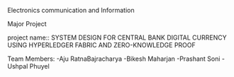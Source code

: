 Electronics communication and Information



Major Project 


project name:: SYSTEM DESIGN FOR CENTRAL BANK DIGITAL CURRENCY USING HYPERLEDGER FABRIC AND ZERO-KNOWLEDGE PROOF

Team Members: -Aju RatnaBajracharya
              -Bikesh Maharjan
              -Prashant Soni
              -Ushpal Phuyel
